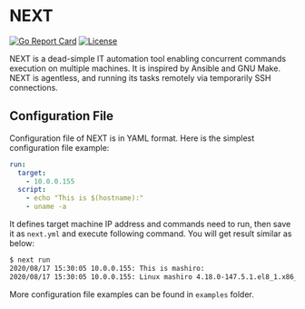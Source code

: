 # NEXT

[![Go Report Card](https://goreportcard.com/badge/github.com/YKMeIz/next?style=flat-square)](https://goreportcard.com/report/github.com/YKMeIz/next)
[![License](https://img.shields.io/github/license/YKMeIz/next.svg?color=%232b2b2b&style=flat-square)](https://github.com/YKMeIz/next/blob/master/LICENSE)

NEXT is a dead-simple IT automation tool enabling concurrent commands execution on multiple machines. It is inspired by Ansible and GNU Make. NEXT is agentless, and running its tasks remotely via temporarily SSH connections.

## Configuration File

Configuration file of NEXT is in YAML format. Here is the simplest configuration file example:

```yaml
run:
  target:
    - 10.0.0.155
  script:
    - echo "This is $(hostname):"
    - uname -a
```

It defines target machine IP address and commands need to run, then save it as `next.yml` and execute following command. You will get result similar as below:
```bash
$ next run
2020/08/17 15:30:05 10.0.0.155: This is mashiro:
2020/08/17 15:30:05 10.0.0.155: Linux mashiro 4.18.0-147.5.1.el8_1.x86_64 #1 SMP Wed Feb 5 02:00:39 UTC 2020 x86_64 x86_64 x86_64 GNU/Linux
```

More configuration file examples can be found in `examples` folder.